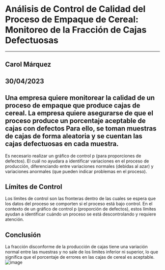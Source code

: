 # Análisis de Control de Calidad del Proceso de Empaque de Cereal: Monitoreo de la Fracción de Cajas Defectuosas
---
 ## **Carol Márquez**
 
 30/04/2023
---
Una empresa quiere monitorear la calidad de un proceso de empaque que produce cajas de cereal.
La empresa quiere asegurarse de que el proceso produce un porcentaje aceptable de cajas con defectos Para ello,
se toman muestras de cajas de forma aleatoria y se cuentan las cajas defectuosas en cada muestra.
---

Es necesario realizar un gráfico de control p (para proporciones de defectos). El cuál no ayudara a identificar variaciones en el proceso de producción,
diferenciando entre variaciones normales (debidas al azar) y variaciones anormales (que pueden indicar problemas en el proceso).

## Límites de Control
Los límites de control son las fronteras dentro de las cuales se espera que los datos del proceso se comporten si el proceso está bajo control. 
En el contexto de un gráfico de control p (proporción de defectos), estos límites ayudan a identificar cuándo un proceso se está descontrolando y requiere atención.

## Conclusión
La fracción disconforme de la producción de cajas tiene una variación normal entre las muestras y no sale de los limites inferior ni superior,
lo que significa que el porcentaje de errores en las cajas de cereal es aceptable.
![image](https://github.com/user-attachments/assets/00793323-9840-4b51-b164-28bc4d724963)
